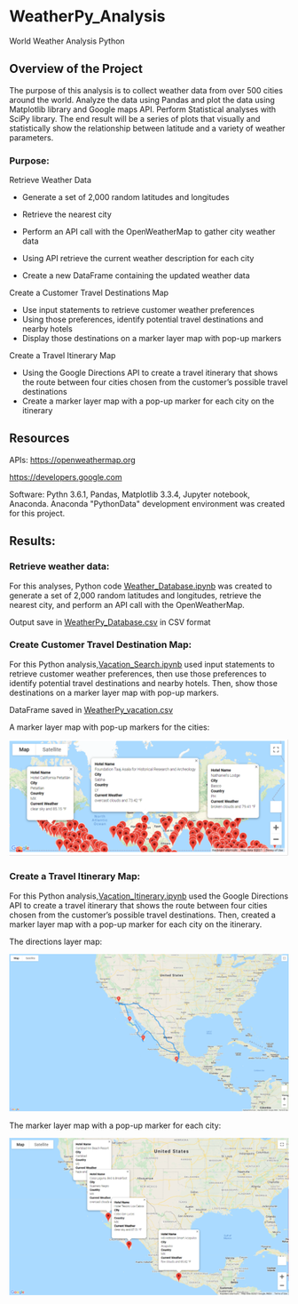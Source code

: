 # WeatherPy_Analysis
World Weather Analysis Python 

## Overview of the Project
The purpose of this analysis is to collect weather data from over 500 cities around the world.  Analyze the data using Pandas and plot the data using Matplotlib library and Google maps API. Perform Statistical analyses with SciPy library.  The end result will be a series of plots that visually and statistically show the relationship between latitude and a variety of weather parameters. 


### Purpose:
Retrieve Weather Data 
- Generate a set of 2,000 random latitudes and longitudes
- Retrieve the nearest city
- Perform an API call with the OpenWeatherMap to gather city weather data

- Using API retrieve the current weather description for each city 
- Create a new DataFrame containing the updated weather data
	
Create a Customer Travel Destinations Map 
- Use input statements to retrieve customer weather preferences
- Using those preferences, identify potential travel destinations and nearby hotels 
- Display those destinations on a marker layer map with pop-up markers
	

Create a Travel Itinerary Map 
- Using the Google Directions API to create a travel itinerary that shows the route between four cities chosen from the customer’s possible travel destinations
- Create a marker layer map with a pop-up marker for each city on the itinerary

 ## Resources
 APIs:
 https://openweathermap.org

 https://developers.google.com

 Software: Pythn 3.6.1, Pandas, Matplotlib 3.3.4, Jupyter notebook, Anaconda. Anaconda "PythonData" development environment was created for this project.

 ## Results:

### Retrieve weather data:

For this analyses, Python code [Weather_Database.ipynb](Weather_Database/Weather_Database.ipynb) was created to generate a set of 2,000 random latitudes and longitudes, retrieve the nearest city, and perform an API call with the OpenWeatherMap.

Output save in [WeatherPy_Database.csv](Weather_Database/WeatherPy_Database.csv)  in CSV format


### Create Customer Travel Destination Map:

For this Python analysis,[Vacation_Search.ipynb](Vacation_Search/Vacation_Search.ipynb) used input statements to retrieve customer weather preferences, then use those preferences to identify potential travel destinations and nearby hotels. Then, show those destinations on a marker layer map with pop-up markers.

DataFrame saved in [WeatherPy_vacation.csv](Vacation_Search/WeatherPy_vacation.csv)

A marker layer map with pop-up markers for the cities:

![WeatherPy_vacation_map.png](Vacation_Search/WeatherPy_vacation_map.png)


### Create a Travel Itinerary Map:

For this Python analysis,[Vacation_Itinerary.ipynb](Vacation_Itinerary/Vacation_Itinerary.ipynb) used the Google Directions API to create a travel itinerary that shows the route between four cities chosen from the customer’s possible travel destinations. Then, created a marker layer map with a pop-up marker for each city on the itinerary.

The directions layer map:

![WeatherPy_travel_map.png](Vacation_Itinerary/WeatherPy_travel_map.png)

The marker layer map with a pop-up marker for each city:

![WeatherPy_travel_map_markers.png](Vacation_Itinerary/WeatherPy_travel_map_markers.png)